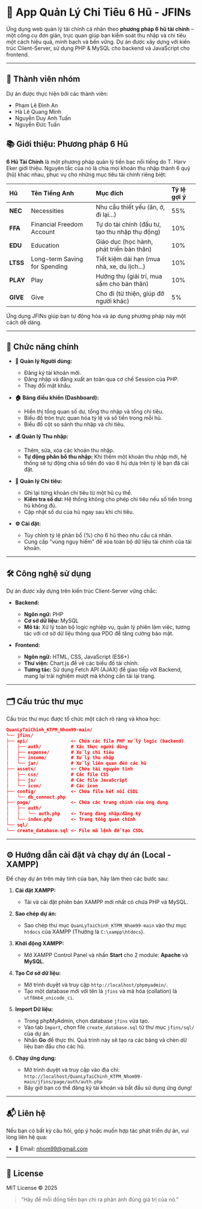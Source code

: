 # 💸 App Quản Lý Chi Tiêu 6 Hũ - JFINs

Ứng dụng web quản lý tài chính cá nhân theo **phương pháp 6 hũ tài chính** – một công cụ đơn giản, trực quan giúp bạn kiểm soát thu nhập và chi tiêu một cách hiệu quả, minh bạch và bền vững. Dự án được xây dựng với kiến trúc Client-Server, sử dụng PHP & MySQL cho backend và JavaScript cho frontend.

---
## 👥 Thành viên nhóm

Dự án được thực hiện bởi các thành viên:

- Phạm Lê Đình An
- Hà Lê Quang Minh
- Nguyễn Duy Anh Tuấn
- Nguyễn Đức Tuấn

## 📚 Giới thiệu: Phương pháp 6 Hũ

**6 Hũ Tài Chính** là một phương pháp quản lý tiền bạc nổi tiếng do T. Harv Eker giới thiệu. Nguyên tắc của nó là chia mọi khoản thu nhập thành 6 quỹ (hũ) khác nhau, phục vụ cho những mục tiêu tài chính riêng biệt:

| Hũ | Tên Tiếng Anh | Mục đích | Tỷ lệ gợi ý |
| :--- | :--- | :--- | :--- |
| **NEC** | Necessities | Nhu cầu thiết yếu (ăn, ở, đi lại...) | 55% |
| **FFA** | Financial Freedom Account | Tự do tài chính (đầu tư, tạo thu nhập thụ động) | 10% |
| **EDU** | Education | Giáo dục (học hành, phát triển bản thân) | 10% |
| **LTSS** | Long-term Saving for Spending | Tiết kiệm dài hạn (mua nhà, xe, du lịch...) | 10% |
| **PLAY**| Play | Hưởng thụ (giải trí, mua sắm cho bản thân) | 10% |
| **GIVE**| Give | Cho đi (từ thiện, giúp đỡ người khác) | 5% |

Ứng dụng JFINs giúp bạn tự động hóa và áp dụng phương pháp này một cách dễ dàng.

---

## 🚀 Chức năng chính

* **👤 Quản lý Người dùng:**
    * Đăng ký tài khoản mới.
    * Đăng nhập và đăng xuất an toàn qua cơ chế Session của PHP.
    * Thay đổi mật khẩu.

* **🏠 Bảng điều khiển (Dashboard):**
    * Hiển thị tổng quan số dư, tổng thu nhập và tổng chi tiêu.
    * Biểu đồ tròn trực quan hóa tỷ lệ và số tiền trong mỗi hũ.
    * Biểu đồ cột so sánh thu nhập và chi tiêu.

* **💰 Quản lý Thu nhập:**
    * Thêm, sửa, xóa các khoản thu nhập.
    * **Tự động phân bổ thu nhập:** Khi thêm một khoản thu nhập mới, hệ thống sẽ tự động chia số tiền đó vào 6 hũ dựa trên tỷ lệ bạn đã cài đặt.

* **💸 Quản lý Chi tiêu:**
    * Ghi lại từng khoản chi tiêu từ một hũ cụ thể.
    * **Kiểm tra số dư:** Hệ thống không cho phép chi tiêu nếu số tiền trong hũ không đủ.
    * Cập nhật số dư của hũ ngay sau khi chi tiêu.

* **⚙️ Cài đặt:**
    * Tùy chỉnh tỷ lệ phân bổ (%) cho 6 hũ theo nhu cầu cá nhân.
    * Cung cấp "vùng nguy hiểm" để xóa toàn bộ dữ liệu tài chính của tài khoản.

---

## 🛠️ Công nghệ sử dụng

Dự án được xây dựng trên kiến trúc Client-Server vững chắc:

* **Backend:**
    * **Ngôn ngữ:** PHP
    * **Cơ sở dữ liệu:** MySQL
    * **Mô tả:** Xử lý toàn bộ logic nghiệp vụ, quản lý phiên làm việc, tương tác với cơ sở dữ liệu thông qua PDO để tăng cường bảo mật.

* **Frontend:**
    * **Ngôn ngữ:** HTML, CSS, JavaScript (ES6+)
    * **Thư viện:** Chart.js để vẽ các biểu đồ tài chính.
    * **Tương tác:** Sử dụng Fetch API (AJAX) để giao tiếp với Backend, mang lại trải nghiệm mượt mà không cần tải lại trang.

---

## 🗂️ Cấu trúc thư mục

Cấu trúc thư mục được tổ chức một cách rõ ràng và khoa học:
```json
QuanLyTaiChinh_KTPM_Nhom99-main/
└── jfins/
├── api/                <- Chứa các file PHP xử lý logic (backend)
│   ├── auth/           # Xác thực người dùng
│   ├── expense/        # Xử lý chi tiêu
│   ├── income/         # Xử lý thu nhập
│   └── jar/            # Xử lý liên quan đến các hũ
├── assets/             <- Chứa tài nguyên tĩnh
│   ├── css/            # Các file CSS
│   ├── js/             # Các file JavaScript
│   └── icon/           # Các icon
├── config/             <- Chứa file kết nối CSDL
│   └── db_connect.php
├── page/               <- Chứa các trang chính của ứng dụng
│   ├── auth/
│   │   └── auth.php    <- Trang đăng nhập/đăng ký
│   └── index.php       <- Trang tổng quan chính
└── sql/
└── create_database.sql <- File mã lệnh để tạo CSDL
```
---
## ⚙️ Hướng dẫn cài đặt và chạy dự án (Local - XAMPP)

Để chạy dự án trên máy tính của bạn, hãy làm theo các bước sau:

1.  **Cài đặt XAMPP:**
    * Tải và cài đặt phiên bản XAMPP mới nhất có chứa PHP và MySQL.

2.  **Sao chép dự án:**
    * Sao chép thư mục `QuanLyTaiChinh_KTPM_Nhom99-main` vào thư mục `htdocs` của XAMPP (Thường là `C:\xampp\htdocs`).

3.  **Khởi động XAMPP:**
    * Mở XAMPP Control Panel và nhấn **Start** cho 2 module: **Apache** và **MySQL**.

4.  **Tạo Cơ sở dữ liệu:**
    * Mở trình duyệt và truy cập `http://localhost/phpmyadmin/`.
    * Tạo một database mới với tên là `jfins` và mã hóa (collation) là `utf8mb4_unicode_ci`.

5.  **Import Dữ liệu:**
    * Trong phpMyAdmin, chọn database `jfins` vừa tạo.
    * Vào tab `Import`, chọn file `create_database.sql` từ thư mục `jfins/sql/` của dự án.
    * Nhấn **Go** để thực thi. Quá trình này sẽ tạo ra các bảng và chèn dữ liệu ban đầu cho các hũ.

6.  **Chạy ứng dụng:**
    * Mở trình duyệt và truy cập vào địa chỉ:
        `http://localhost/QuanLyTaiChinh_KTPM_Nhom99-main/jfins/page/auth/auth.php`
    * Bây giờ bạn có thể đăng ký tài khoản và bắt đầu sử dụng ứng dụng!

---

## 📬 Liên hệ

Nếu bạn có bất kỳ câu hỏi, góp ý hoặc muốn hợp tác phát triển dự án, vui lòng liên hệ qua:

- 📧 Email: nhom99@gmail.com

---

## 📄 License

MIT License © 2025

> “Hãy để mỗi đồng tiền bạn chi ra phản ánh đúng giá trị của nó.”
